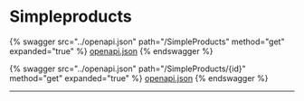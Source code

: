 # Simpleproducts

{% swagger src="../openapi.json" path="/SimpleProducts" method="get" expanded="true" %}
[openapi.json](../openapi.json)
{% endswagger %}

{% swagger src="../openapi.json" path="/SimpleProducts/{id}" method="get" expanded="true" %}
[openapi.json](../openapi.json)
{% endswagger %}

***
